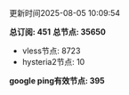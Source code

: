 更新时间2025-08-05 10:09:54

**总订阅: 451**
**总节点: 35650**
- vless节点: 8723
- hysteria2节点: 10

**google ping有效节点: 395**
